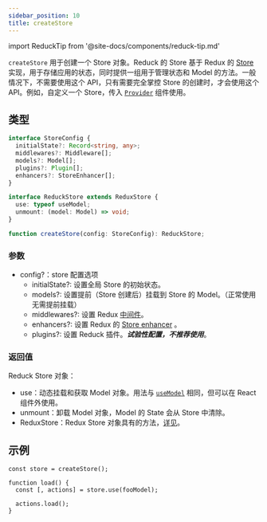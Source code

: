 ```yaml
---
sidebar_position: 10
title: createStore
---
```


import ReduckTip from '@site-docs/components/reduck-tip.md'

<ReduckTip />


`createStore` 用于创建一个 Store 对象。Reduck 的 Store 基于 Redux 的 [Store](https://redux.js.org/api/store) 实现，用于存储应用的状态，同时提供一组用于管理状态和 Model 的方法。一般情况下，不需要使用这个 API，只有需要完全掌控 Store 的创建时，才会使用这个 API。例如，自定义一个 Store，传入 [`Provider`](./Provider.md) 组件使用。


## 类型

```ts
interface StoreConfig {
  initialState?: Record<string, any>;
  middlewares?: Middleware[];
  models?: Model[];
  plugins?: Plugin[];
  enhancers?: StoreEnhancer[];
}

interface ReduckStore extends ReduxStore {
  use: typeof useModel;
  unmount: (model: Model) => void;
}

function createStore(config: StoreConfig): ReduckStore;
```

### 参数

- config?：store 配置选项
  - initialState?: 设置全局 Store 的初始状态。
  - models?: 设置提前（Store 创建后）挂载到 Store 的 Model。（正常使用无需提前挂载）
  - middlewares?: 设置 Redux [中间件](https://redux.js.org/understanding/thinking-in-redux/glossary#middleware)。
  - enhancers?: 设置 Redux 的 [Store enhancer](https://redux.js.org/understanding/thinking-in-redux/glossary#store-enhancer) 。
  - plugins?: 设置 Reduck 插件。***试验性配置，不推荐使用***。

### 返回值

Reduck Store 对象：

- use：动态挂载和获取 Model 对象。用法与 [`useModel`](./use-model.md) 相同，但可以在 React 组件外使用。
- unmount：卸载 Model 对象，Model 的 State 会从 Store 中清除。
- ReduxStore：Redux Store 对象具有的方法，[详见](https://redux.js.org/tutorials/fundamentals/part-4-store#redux-store)。


## 示例
```tsx
const store = createStore();

function load() {
  const [, actions] = store.use(fooModel);

  actions.load();
}
```
